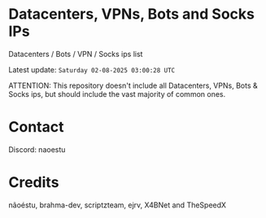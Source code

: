 # Datacenters, VPNs, Bots and Socks IPs
 
Datacenters / Bots / VPN / Socks ips list

Latest update: `Saturday 02-08-2025 03:00:28 UTC` 

ATTENTION: This repository doesn't include all Datacenters, VPNs, Bots & Socks ips, 
but should include the vast majority of common ones.

# Contact
Discord: naoestu

# Credits
nãoéstu, brahma-dev, scriptzteam, ejrv, X4BNet and TheSpeedX
